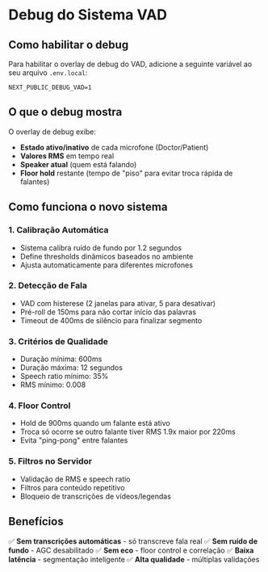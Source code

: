 # Debug do Sistema VAD

## Como habilitar o debug

Para habilitar o overlay de debug do VAD, adicione a seguinte variável ao seu arquivo `.env.local`:

```
NEXT_PUBLIC_DEBUG_VAD=1
```

## O que o debug mostra

O overlay de debug exibe:

- **Estado ativo/inativo** de cada microfone (Doctor/Patient)
- **Valores RMS** em tempo real
- **Speaker atual** (quem está falando)
- **Floor hold** restante (tempo de "piso" para evitar troca rápida de falantes)

## Como funciona o novo sistema

### 1. Calibração Automática
- Sistema calibra ruído de fundo por 1.2 segundos
- Define thresholds dinâmicos baseados no ambiente
- Ajusta automaticamente para diferentes microfones

### 2. Detecção de Fala
- VAD com histerese (2 janelas para ativar, 5 para desativar)
- Pré-roll de 150ms para não cortar início das palavras
- Timeout de 400ms de silêncio para finalizar segmento

### 3. Critérios de Qualidade
- Duração mínima: 600ms
- Duração máxima: 12 segundos
- Speech ratio mínimo: 35%
- RMS mínimo: 0.008

### 4. Floor Control
- Hold de 900ms quando um falante está ativo
- Troca só ocorre se outro falante tiver RMS 1.9x maior por 220ms
- Evita "ping-pong" entre falantes

### 5. Filtros no Servidor
- Validação de RMS e speech ratio
- Filtros para conteúdo repetitivo
- Bloqueio de transcrições de vídeos/legendas

## Benefícios

✅ **Sem transcrições automáticas** - só transcreve fala real
✅ **Sem ruído de fundo** - AGC desabilitado
✅ **Sem eco** - floor control e correlação
✅ **Baixa latência** - segmentação inteligente
✅ **Alta qualidade** - múltiplas validações

